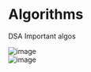 # Algorithms
 DSA Important algos

![image](https://user-images.githubusercontent.com/78733719/172029228-36bf59a0-745f-48af-8789-d3dabcf52515.png)<br />
![image](https://user-images.githubusercontent.com/78733719/172029218-417e9115-35c1-480b-b2ef-a21381d48319.png)
